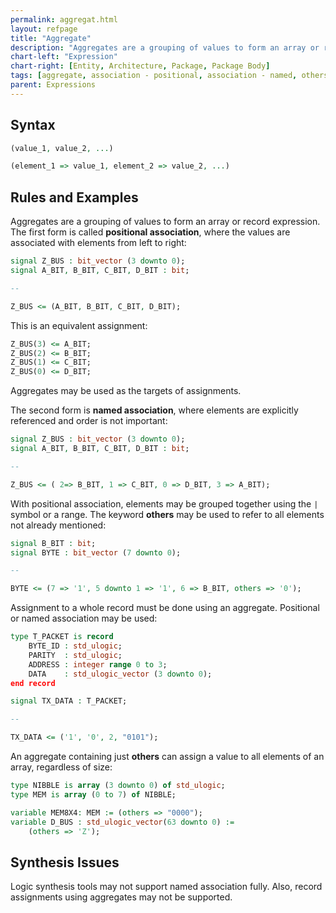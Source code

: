 ```yaml
---
permalink: aggregat.html
layout: refpage
title: "Aggregate"
description: "Aggregates are a grouping of values to form an array or record expression."
chart-left: "Expression"
chart-right: [Entity, Architecture, Package, Package Body]
tags: [aggregate, association - positional, association - named, others]
parent: Expressions
---
```


## Syntax

```vhdl
(value_1, value_2, ...)
```
```vhdl
(element_1 => value_1, element_2 => value_2, ...)
```

## Rules and Examples

Aggregates are a grouping of values to form an array or record expression. The first form is called __positional association__, where the values are associated with elements from left to right:
```vhdl
signal Z_BUS : bit_vector (3 downto 0);
signal A_BIT, B_BIT, C_BIT, D_BIT : bit;

--

Z_BUS <= (A_BIT, B_BIT, C_BIT, D_BIT);
```

This is an equivalent assignment:
```vhdl
Z_BUS(3) <= A_BIT;
Z_BUS(2) <= B_BIT;
Z_BUS(1) <= C_BIT;
Z_BUS(0) <= D_BIT;
```
Aggregates may be used as the targets of assignments.  

The second form is __named association__, where elements are explicitly referenced and order is not important:
```vhdl
signal Z_BUS : bit_vector (3 downto 0);
signal A_BIT, B_BIT, C_BIT, D_BIT : bit;

--

Z_BUS <= ( 2=> B_BIT, 1 => C_BIT, 0 => D_BIT, 3 => A_BIT);
```

With positional association, elements may be grouped together using the `|` symbol or a range. The keyword __others__ may be used to refer to all elements not already mentioned:
```vhdl
signal B_BIT : bit;
signal BYTE : bit_vector (7 downto 0);

--

BYTE <= (7 => '1', 5 downto 1 => '1', 6 => B_BIT, others => '0');
```

Assignment to a whole record must be done using an aggregate. Positional or named association may be used:
```vhdl
type T_PACKET is record
    BYTE_ID : std_ulogic;
    PARITY  : std_ulogic;
    ADDRESS : integer range 0 to 3;
    DATA    : std_ulogic_vector (3 downto 0);
end record

signal TX_DATA : T_PACKET;

--

TX_DATA <= ('1', '0', 2, "0101");
```

An aggregate containing just __others__ can assign a value to all elements of an array, regardless of size:
```vhdl
type NIBBLE is array (3 downto 0) of std_ulogic;
type MEM is array (0 to 7) of NIBBLE;

variable MEM8X4: MEM := (others => "0000");
variable D_BUS : std_ulogic_vector(63 downto 0) :=
    (others => 'Z');
```

## Synthesis Issues

Logic synthesis tools may not support named association fully. Also, record assignments using aggregates may not be supported.
